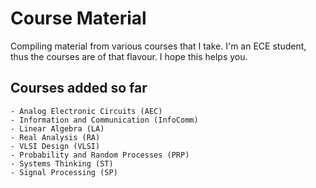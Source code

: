 # Course Material

Compiling material from various courses that I take. I'm an ECE student, thus the courses are of that flavour. I hope this helps you.

## Courses added so far

```
- Analog Electronic Circuits (AEC)
- Information and Communication (InfoComm)
- Linear Algebra (LA)
- Real Analysis (RA) 
- VLSI Design (VLSI)
- Probability and Random Processes (PRP)
- Systems Thinking (ST)
- Signal Processing (SP)
```
